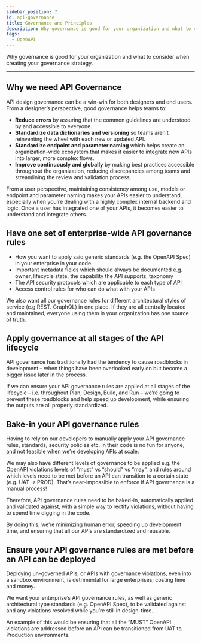```yaml
---
sidebar_position: 7
id: api-governance
title: Governance and Principles
description: Why governance is good for your organization and what to consider when creating your governance strategy
tags:
  - OpenAPI
---
```


Why governance is good for your organization and what to consider when creating your governance strategy.

---

<!--vale off -->
<!--alex disable -->

## Why we need API Governance

API design governance can be a win-win for both designers and end users.
From a designer’s perspective, good governance helps teams to:

- **Reduce errors** by assuring that the common guidelines are understood by and accessible to everyone.
- **Standardize data dictionaries and versioning** so teams aren’t reinventing the wheel with each new or updated API.
- **Standardize endpoint and parameter naming** which helps create an organization-wide ecosystem
that makes it easier to integrate new APIs into larger, more complex flows.
- **Improve continuously and globally** by making best practices accessible throughout the organization,
reducing discrepancies among teams and streamlining the review and validation process.

From a user perspective, maintaining consistency among use,
models or endpoint and parameter naming makes your APIs easier to understand,
especially when you’re dealing with a highly complex internal backend and logic.
Once a user has integrated one of your APIs, it becomes easier to understand and integrate others.

## Have one set of enterprise-wide API governance rules

- How you want to apply said generic standards (e.g. the OpenAPI Spec) in your enterprise in your code
- Important metadata fields which should always be documented
e.g. owner, lifecycle state, the capability the API supports, taxonomy
- The API security protocols which are applicable to each type of API
- Access control rules for who can do what with your APIs

We also want all our governance rules for different architectural styles of service (e.g REST. GraphQL) in one place.
If they are all centrally located and maintained, everyone using them in your organization has one source of truth.

## Apply governance at all stages of the API lifecycle

API governance has traditionally had the tendency to cause roadblocks in development
 – when things have been overlooked early on but become a bigger issue later in the process.

If we can ensure your API governance rules are applied at all stages of the lifecycle –
i.e. throughout Plan, Design, Build, and Run – we’re going to prevent these roadblocks and help speed up development,
while ensuring the outputs are all properly standardized.

## Bake-in your API governance rules

Having to rely on our developers to manually apply your API governance rules, standards, security policies etc.
in their code is no fun for anyone, and not feasible when we’re developing APIs at scale.

We may also have different levels of governance to be applied
e.g. the OpenAPI violations levels of “must” vs “should” vs “may”,
and rules around which levels need to be met before an API can transition to a certain state (e.g. UAT → PROD).
That’s near-impossible to enforce if API governance is a manual process!

Therefore, API governance rules need to be baked-in, automatically applied and validated against,
with a simple way to rectify violations, without having to spend time digging in the code.

By doing this, we’re minimizing human error, speeding up development time,
and ensuring that all our APIs are standardized and reusable.

## Ensure your API governance rules are met before an API can be deployed

Deploying un-governed APIs, or APIs with governance violations, even into a sandbox environment,
is detrimental for large enterprises; costing time and money.

We want your enterprise’s API governance rules, as well as generic architectural type standards (e.g. OpenAPI Spec),
to be validated against and any violations resolved while you’re still in design-time.

An example of this would be ensuring that all the “MUST” OpenAPI violations are addressed
before an API can be transitioned from UAT to Production environments.

<!--alex enable -->
<!--vale on -->
